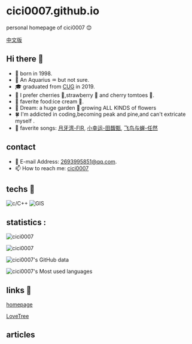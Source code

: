 # cici0007.github.io

personal homepage of cici0007 😊

[中文版](https://cici0007.github.io/README-CN.html)

## Hi there 👋

- 🐯 born in 1998.
- 🎂 An Aquarius ♒ but not sure.
- 🎓 graduated from [CUG](https://www.cug.edu.cn) in 2019.
- 🍻 I prefer cherries 🍒,strawberry 🍓 and cherry tomtoes 🍅.
- 🌹  faverite food:ice cream 🍦.
- 🌸 Dream: a huge garden 🏡 growing ALL KINDS of flowers
- 🍀 I'm addicted in coding,becoming peak and pine,and can't extricate myself .
- 📀 faverite songs:
[月牙湾-FIR](https://y.qq.com/n/ryqq/songDetail/0016IvEW0kcA1M),
[小幸运-田馥甄](https://y.qq.com/n/ryqq/songDetail/004WwYrR0Uhdzk),
[飞鸟与蝉-任然](https://y.qq.com/n/ryqq/songDetail/004Fimy419PpsA)

## contact

- 📧 E-mail Address: 2693995851@qq.com.
- 📫 How to reach me: [cici0007](https://cici0007.github.io)

## techs 🔧

![c/C++](https://img.shields.io/badge/CODE-C++-informational?style=flat&logo=C++&logoColor=white&color=f5d4d9)
![GIS](https://img.shields.io/badge/OS-<Windows>-informational?style=flat&logo=data:image/svg%2bxml;base64,<BASE64_DATA>)

## statistics :

<!-- ($$ \int_0^1 {x^2} \{\rm d}x $$ -->

![cici0007](https://github-profile-trophy.vercel.app/?username=cici0007)

![cici0007](https://komarev.com/ghpvc/?username=cici0007&color=FF00FF)

![cici0007's GitHub data](https://github-readme-stats.vercel.app/api?username=cici0007)

![cici0007's Most used languages](https://github-readme-stats.vercel.app/api/top-langs?username=cici0007&show_icons=true&count_private=true&theme=gotham)

## links 🔗

[homepage](https://cici0007.github.io)

[LoveTree](https://cici0007.github.io/LoveTree/)

## articles

